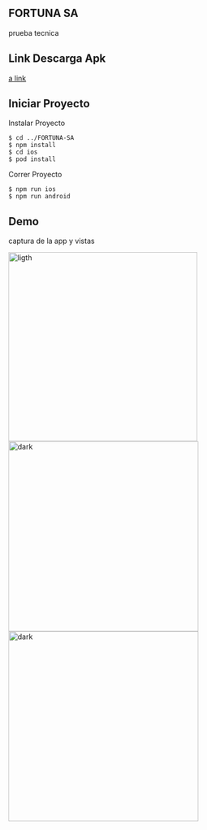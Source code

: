 ## FORTUNA SA
prueba tecnica

## Link Descarga Apk
[a link](https://drive.google.com/u/0/uc?id=1hillXHdG1jS-7sccVpxHFqBIcjmTH47V&export=download)


## Iniciar Proyecto

Instalar Proyecto

```
$ cd ../FORTUNA-SA
$ npm install
$ cd ios
$ pod install
```

Correr Proyecto

```
$ npm run ios
$ npm run android

```

## Demo
captura de la app y vistas

<img width="372" alt="ligth" src="https://i.ibb.co/hyg8PKt/home.png">

<img width="374" alt="dark" src="https://i.ibb.co/SsT1qKk/category.png">

<img width="374" alt="dark" src="https://i.ibb.co/pbcbfV7/details.png">
